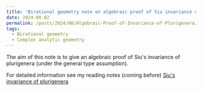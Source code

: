 ```yaml
---
title: 'Birational geometry note on algebraic proof of Siu invariance of plurigenera'
date: 2024-08-02
permalink: /posts/2024/08/Algebraic-Proof-of-Invariance-of-Plurigenera/
tags:
  - Birational geometry
  - Complex analytic geometry
---
```


The aim of this note is to give an algebraic proof of Siu's invariance of plurigenera (under the general type assumption).

For detailed information see my reading notes (coming before) [Siu's invariance of plurigenera](https://yilimath.github.io/files/Boundedness/AlgebraicInvarianceOfPlurigenera.pdf)

